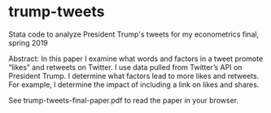 # trump-tweets
Stata code to analyze President Trump's tweets for my econometrics final, spring 2019

Abstract:
In this paper I examine what words and factors in a tweet promote “likes” and retweets on Twitter.
I use data pulled from Twitter’s API on President Trump. I determine what factors lead to more likes and retweets. 
For example, I determine the impact of including a link on likes and shares.

See trump-tweets-final-paper.pdf to read the paper in your browser.
